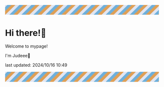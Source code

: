 <!-- Header image -->
<img src="./pokemon/pokemon_20.png" width="1000">

# Hi there!👋

Welcome to mypage!

I'm Judeee🐷

last updated: 2024/10/16 10:49

<!-- Footer image -->
<img src="./pokemon/pokemon_20.png" width="1000">
